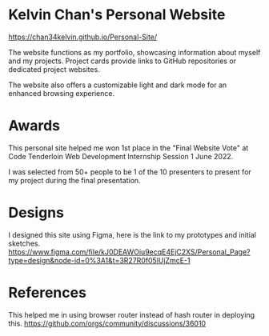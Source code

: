 # Kelvin Chan's Personal Website

https://chan34kelvin.github.io/Personal-Site/

The website functions as my portfolio, showcasing information about myself and my projects. Project cards provide links to GitHub repositories or dedicated project websites. 

The website also offers a customizable light and dark mode for an enhanced browsing experience.

# Awards

This personal site helped me won 1st place in the "Final Website Vote" at Code Tenderloin Web Development Internship Session 1 June 2022.

I was selected from 50+ people to be 1 of the 10 presenters to present for my project during the final presentation. 

# Designs

I designed this site using Figma, here is the link to my prototypes and initial sketches.
https://www.figma.com/file/kJ0DEAWOiu9ecqE4EjC2XS/Personal_Page?type=design&node-id=0%3A1&t=3R27R0f05lUjZmcE-1

# References

This helped me in using browser router instead of hash router in deploying this.
https://github.com/orgs/community/discussions/36010

